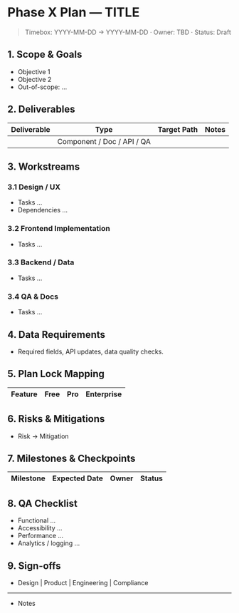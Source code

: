 ﻿# Phase X Plan — TITLE

> Timebox: YYYY-MM-DD → YYYY-MM-DD · Owner: TBD · Status: Draft

## 1. Scope & Goals
- Objective 1
- Objective 2
- Out-of-scope: …

## 2. Deliverables
| Deliverable | Type | Target Path | Notes |
| --- | --- | --- | --- |
|  | Component / Doc / API / QA |  |  |

## 3. Workstreams
### 3.1 Design / UX
- Tasks …
- Dependencies …

### 3.2 Frontend Implementation
- Tasks …

### 3.3 Backend / Data
- Tasks …

### 3.4 QA & Docs
- Tasks …

## 4. Data Requirements
- Required fields, API updates, data quality checks.

## 5. Plan Lock Mapping
| Feature | Free | Pro | Enterprise |
| --- | --- | --- | --- |

## 6. Risks & Mitigations
- Risk → Mitigation

## 7. Milestones & Checkpoints
| Milestone | Expected Date | Owner | Status |
| --- | --- | --- | --- |

## 8. QA Checklist
- Functional …
- Accessibility …
- Performance …
- Analytics / logging …

## 9. Sign-offs
- Design | Product | Engineering | Compliance

---
- Notes
